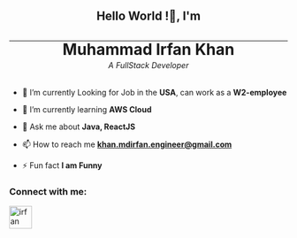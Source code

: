 <h2 align=center style=" margin: 2rem;">
    Hello World !👋, I'm
</h2>

<hr>

<h1 align=center style="margin-top: -1rem;">
    Muhammad Irfan Khan
</h1>

<h6 align=center style="margin-top: -1rem; margin-bottom: 2rem; font-style: oblique;">
    A FullStack Developer
</h6>

- 🔭 I’m currently Looking for Job in the **USA**, can work as a **W2-employee**

- 🌱 I’m currently learning **AWS Cloud**

- 💬 Ask me about **Java, ReactJS**

- 📫 How to reach me **khan.mdirfan.engineer@gmail.com**

- ⚡ Fun fact **I am Funny**

<h3 style="text-align: left;">Connect with me:</h3>

<p style="text-align: left;">
    <a href="https://www.linkedin.com/in/irfan-mkhan/" target="blank">
        <img align=center src="https://upload.wikimedia.org/wikipedia/commons/8/81/LinkedIn_icon.svg" alt="irfan" height="41" width="41"/>
    </a>
</p>

<!---
irfanMKhan/irfanMKhan is a ✨ special ✨ repository because its `README.md` (this file) appears on your GitHub profile.
You can click the Preview link to take a look at your changes.
--->
